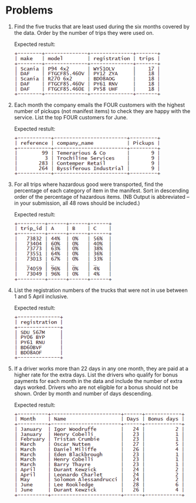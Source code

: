 # Problems

1) Find the five trucks that are least used during the six months covered by the data. Order by the number of trips they were used on.
   
   Expected restult:
   
   ![](../img/problem1.png)
   
2) Each month the company emails the FOUR customers with the highest number of pickups (not manifest items) to check they are happy with the service. List the top FOUR customers for June.
   
   Expected restult:
   
   ![](../img/problem2.png)
   
3) For all trips where hazardous good were transported, find the percentage of each category of item in the manifest. Sort in descending order of the percentage of hazardous items. (NB Output is abbreviated – in your submission, all 48 rows should be included.)
   
   Expected restult:
   
   ![](../img/problem3.png)
   
4) List the registration numbers of the trucks that were not in use between 1 and 5 April inclusive.
   
   Expected restult:
   
   ![](../img/problem4.png)
   
5) If a driver works more than 22 days in any one month, they are paid at a higher rate for the extra days. List the drivers who qualify for bonus payments for each month in the data and include the number of extra days worked. Drivers who are not eligible for a bonus should not be shown. Order by month and number of days descending.
   
   Expected restult:
   
   ![](../img/problem5.png)
